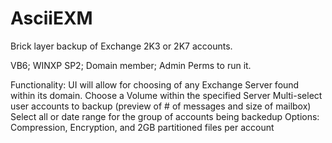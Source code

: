 AsciiEXM
========

Brick layer backup of Exchange 2K3 or 2K7 accounts.  

VB6; WINXP SP2; Domain member; Admin Perms to run it.

Functionality:
UI will allow for choosing of any Exchange Server found within its domain.
Choose a Volume within the specified Server
Multi-select user accounts to backup (preview of # of messages and size of mailbox)
Select all or date range for the group of accounts being backedup
Options: Compression, Encryption, and 2GB partitioned files per account 
